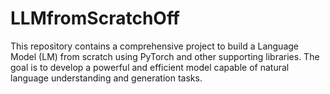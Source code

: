 # LLMfromScratchOff
This repository contains a comprehensive project to build a Language Model (LM) from scratch using PyTorch and other supporting libraries. The goal is to develop a powerful and efficient model capable of natural language understanding and generation tasks.
